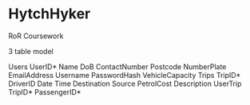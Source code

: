 # HytchHyker
RoR Coursework

3 table model

Users
	UserID*
	Name
	DoB
	ContactNumber
	Postcode
	NumberPlate
	EmailAddress
	Username
	PasswordHash
	VehicleCapacity
Trips
	TripID*
	DriverID
	Date
	Time
	Destination
	Source
	PetrolCost
	Description	
UserTrip
	TripID*
	PassengerID*
